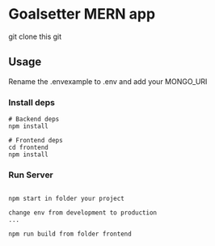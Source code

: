 # Goalsetter MERN app

git clone this git

## Usage

Rename the .envexample to .env and add your MONGO_URI

### Install deps

```
# Backend deps
npm install

# Frontend deps
cd frontend
npm install
```

### Run Server

```

npm start in folder your project

change env from development to production
...

npm run build from folder frontend
```
